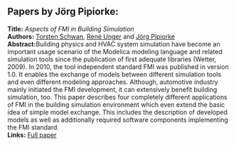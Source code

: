 <h2>Papers by Jörg Pipiorke:</h2>
<p>
<b>Title:</b> <i> Aspects of FMI in Building Simulation </i> <br />
<b>Authors:</b> <a href="../authors/author_245.html">Torsten Schwan</a>, <a href="../authors/author_284.html">René Unger</a> and <a href="../authors/author_216.html">Jörg Pipiorke</a><br />
<b>Abstract:</b>Building physics and HVAC system simulation have become an important usage scenario of the Modelica modeling language and related simulation tools since the publication of first adequate libraries (Wetter, 2009). In 2010, the tool independent standard FMI was published in version 1.0. It enables the exchange of models between different simulation tools and even different modeling approaches. Although, automotive industry mainly initiated the FMI development, it can extensively benefit building simulation, too.
This paper describes four completely different applications of FMI in the building simulation environment which even extend the basic idea of simple model exchange. This includes the description of developed models as well as additionally required software components implementing the FMI standard.<br />
<b>Links:</b> <a href="../submissions/ecp1713273_SchwanUngerPipiorke.pdf">Full paper</a></p>